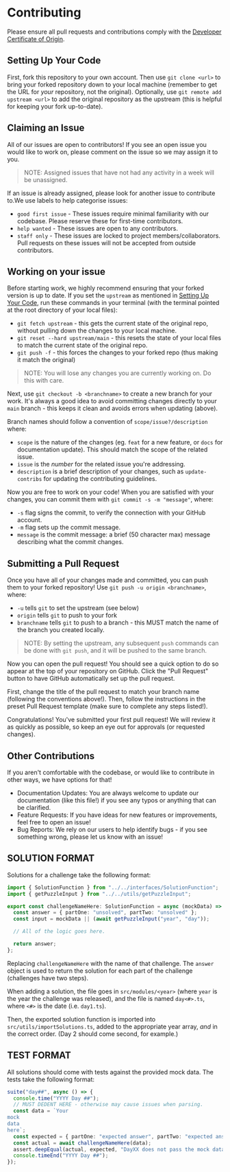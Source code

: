 # Contributing

Please ensure all pull requests and contributions comply with the [Developer Certificate of Origin](https://developercertificate.org/).

## Setting Up Your Code

First, fork this repository to your own account. Then use `git clone <url>` to bring your forked repository down to your local machine (remember to get the URL for _your_ repository, not the original). Optionally, use `git remote add upstream <url>` to add the original repository as the upstream (this is helpful for keeping your fork up-to-date).

## Claiming an Issue

All of our issues are open to contributors! If you see an open issue you would like to work on, please comment on the issue so we may assign it to you.

> NOTE: Assigned issues that have not had any activity in a week will be unassigned.

If an issue is already assigned, please look for another issue to contribute to.We use labels to help categorise issues:

- `good first issue` - These issues require minimal familiarity with our codebase. Please reserve these for first-time contributors.
- `help wanted` - These issues are open to any contributors.
- `staff only` - These issues are locked to project members/collaborators. Pull requests on these issues will not be accepted from outside contributors.

## Working on your issue

Before starting work, we highly recommend ensuring that your forked version is up to date. If you set the `upstream` as mentioned in [Setting Up Your Code](#setting-up-your-code), run these commands in your terminal (with the terminal pointed at the root directory of your local files):

- `git fetch upstream` - this gets the current state of the original repo, without pulling down the changes to your local machine.
- `git reset --hard upstream/main` - this resets the state of your local files to match the current state of the original repo.
- `git push -f` - this forces the changes to your forked repo (thus making it match the original)

> NOTE: You will lose any changes you are currently working on. Do this with care.

Next, use `git checkout -b <branchname>` to create a new branch for your work. It's always a good idea to avoid committing changes directly to your `main` branch - this keeps it clean and avoids errors when updating (above).

Branch names should follow a convention of `scope/issue?/description` where:

- `scope` is the nature of the changes (eg. `feat` for a new feature, or `docs` for documentation update). This should match the scope of the related issue.
- `issue` is the _number_ for the related issue you're addressing.
- `description` is a brief description of your changes, such as `update-contribs` for updating the contributing guidelines.

Now you are free to work on your code! When you are satisfied with your changes, you can commit them with `git commit -s -m "message"`, where:

- `-s` flag signs the commit, to verify the connection with your GitHub account.
- `-m` flag sets up the commit message.
- `message` is the commit message: a brief (50 character max) message describing what the commit changes.

## Submitting a Pull Request

Once you have all of your changes made and committed, you can push them to your forked repository! Use `git push -u origin <branchname>`, where:

- `-u` tells `git` to set the upstream (see below)
- `origin` tells `git` to push to your fork
- `branchname` tells `git` to push to a branch - this MUST match the name of the branch you created locally.

> NOTE: By setting the upstream, any subsequent `push` commands can be done with `git push`, and it will be pushed to the same branch.

Now you can open the pull request! You should see a quick option to do so appear at the top of your repository on GitHub. Click the "Pull Request" button to have GitHub automatically set up the pull request.

First, change the title of the pull request to match your branch name (following the conventions above!). Then, follow the instructions in the preset Pull Request template (make sure to complete any steps listed!).

Congratulations! You've submitted your first pull request! We will review it as quickly as possible, so keep an eye out for approvals (or requested changes).

## Other Contributions

If you aren't comfortable with the codebase, or would like to contribute in other ways, we have options for that!

- Documentation Updates: You are always welcome to update our documentation (like this file!) if you see any typos or anything that can be clarified.
- Feature Requests: If you have ideas for new features or improvements, feel free to open an issue!
- Bug Reports: We rely on our users to help identify bugs - if you see something wrong, please let us know with an issue!

## SOLUTION FORMAT

Solutions for a challenge take the following format:

```ts
import { SolutionFunction } from "../../interfaces/SolutionFunction";
import { getPuzzleInput } from "../../utils/getPuzzleInput";

export const challengeNameHere: SolutionFunction = async (mockData) => {
  const answer = { partOne: "unsolved", partTwo: "unsolved" };
  const input = mockData || (await getPuzzleInput("year", "day"));

  // All of the logic goes here.

  return answer;
};
```

Replacing `challengeNameHere` with the name of that challenge. The `answer` object is used to return the solution for each part of the challenge (challenges have two steps).

When adding a solution, the file goes in `src/modules/<year>` (where `year` is the year the challenge was released), and the file is named `day<#>.ts`, where `<#>` is the date (i.e. `day1.ts`).

Then, the exported solution function is imported into `src/utils/importSolutions.ts`, added to the appropriate year array, _and_ in the correct order. (Day 2 should come second, for example.)

## TEST FORMAT

All solutions should come with tests against the provided mock data. The tests take the following format:

```ts
suite("day##", async () => {
  console.time("YYYY Day ##");
  // MUST DEDENT HERE - otherwise may cause issues when parsing.
  const data = `Your
mock
data
here`;
  const expected = { partOne: "expected answer", partTwo: "expected answer" };
  const actual = await challengeNameHere(data);
  assert.deepEqual(actual, expected, "DayXX does not pass the mock data.");
  console.timeEnd("YYYY Day ##");
});
```
